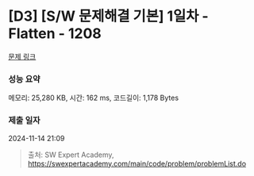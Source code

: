 # [D3] [S/W 문제해결 기본] 1일차 - Flatten - 1208 

[문제 링크](https://swexpertacademy.com/main/code/problem/problemDetail.do?contestProbId=AV139KOaABgCFAYh) 

### 성능 요약

메모리: 25,280 KB, 시간: 162 ms, 코드길이: 1,178 Bytes

### 제출 일자

2024-11-14 21:09



> 출처: SW Expert Academy, https://swexpertacademy.com/main/code/problem/problemList.do